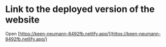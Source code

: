 # Link to the deployed version of the website
Open [https://keen-neumann-8492fb.netlify.app/](https://keen-neumann-8492fb.netlify.app/)
